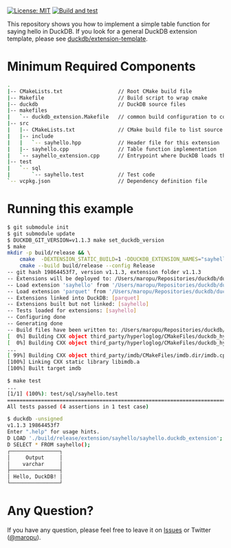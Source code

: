 [![License: MIT](https://img.shields.io/badge/License-MIT-yellow.svg)](https://opensource.org/licenses/MIT)
[![Build and test](https://github.com/maropu/duckdb_extension_example/actions/workflows/build_and_tests.yml/badge.svg)](https://github.com/maropu/duckdb_extension_example/actions/workflows/build_and_tests.yml)

This repository shows you how to implement a simple table function for saying hello in DuckDB.
If you look for a general DuckDB extension template, please see [duckdb/extension-template](https://github.com/duckdb/extension-template).

# Minimum Required Components

```bash
.
|-- CMakeLists.txt                  // Root CMake build file
|-- Makefile                        // Build script to wrap cmake
|-- duckdb                          // DuckDB source files
|-- makefiles
|   `-- duckdb_extension.Makefile   // common build configuration to compile extention, copied from `duckdb/extension-ci-tools`
|-- src
|   |-- CMakeLists.txt              // CMake build file to list source files
|   |-- include
|   |   `-- sayhello.hpp            // Header file for this extension
|   |-- sayhello.cpp                // Table function implementation
|   `-- sayhello_extension.cpp      // Entrypoint where DuckDB loads this extension
|-- test
|   `-- sql
|       `-- sayhello.test           // Test code
`-- vcpkg.json                      // Dependency definition file
```

# Running this example

```bash
$ git submodule init
$ git submodule update
$ DUCKDB_GIT_VERSION=v1.1.3 make set_duckdb_version
$ make
mkdir -p build/release && \
	cmake  -DEXTENSION_STATIC_BUILD=1 -DDUCKDB_EXTENSION_NAMES="sayhello" -DDUCKDB_EXTENSION_SAYHELLO_PATH="/Users/maropu/Repositories/duckdb/duckdb_extension_example/" -DDUCKDB_EXTENSION_SAYHELLO_SHOULD_LINK=0 -DDUCKDB_EXTENSION_SAYHELLO_LOAD_TESTS=1 -DDUCKDB_EXTENSION_SAYHELLO_TEST_PATH="/Users/maropu/Repositories/duckdb/duckdb_extension_example/test/sql" -DDUCKDB_EXTENSION_SAYHELLO_EXT_VERSION="1.0.0" -DOSX_BUILD_ARCH=  -DDUCKDB_EXPLICIT_PLATFORM='' -DCMAKE_BUILD_TYPE=Release -S ./duckdb/ -B build/release && \
	cmake --build build/release --config Release
-- git hash 19864453f7, version v1.1.3, extension folder v1.1.3
-- Extensions will be deployed to: /Users/maropu/Repositories/duckdb/duckdb_extension_example/build/release/repository
-- Load extension 'sayhello' from '/Users/maropu/Repositories/duckdb/duckdb_extension_example/'
-- Load extension 'parquet' from '/Users/maropu/Repositories/duckdb/duckdb_extension_example/duckdb/extensions' @ v1.1.3
-- Extensions linked into DuckDB: [parquet]
-- Extensions built but not linked: [sayhello]
-- Tests loaded for extensions: [sayhello]
-- Configuring done
-- Generating done
-- Build files have been written to: /Users/maropu/Repositories/duckdb/duckdb_extension_example/build/release
[  0%] Building CXX object third_party/hyperloglog/CMakeFiles/duckdb_hyperloglog.dir/hyperloglog.cpp.o
[  0%] Building CXX object third_party/hyperloglog/CMakeFiles/duckdb_hyperloglog.dir/sds.cpp.o
...
[ 99%] Building CXX object third_party/imdb/CMakeFiles/imdb.dir/imdb.cpp.o
[100%] Linking CXX static library libimdb.a
[100%] Built target imdb

$ make test
...
[1/1] (100%): test/sql/sayhello.test
===============================================================================
All tests passed (4 assertions in 1 test case)

$ duckdb -unsigned
v1.1.3 19864453f7
Enter ".help" for usage hints.
D LOAD './build/release/extension/sayhello/sayhello.duckdb_extension';
D SELECT * FROM sayhello();
┌────────────────┐
│     Output     │
│    varchar     │
├────────────────┤
│ Hello, DuckDB! │
└────────────────┘
```

# Any Question?

If you have any question, please feel free to leave it on [Issues](https://github.com/maropu/duckdb_extension_example/issues)
or Twitter ([@maropu](http://twitter.com/#!/maropu)).
